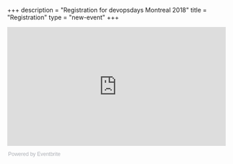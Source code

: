 +++
description = "Registration for devopsdays Montreal 2018"
title = "Registration"
type = "new-event"
+++
<div style="width:100%; text-align:left;"><iframe src="https://eventbrite.ca/tickets-external?eid=45899626017&ref=etckt" target="_blank" frameborder="0" height="275" width="100%" vspace="0" hspace="0" marginheight="5" marginwidth="5" scrolling="auto" allowtransparency="true"></iframe><div style="font-family:Helvetica, Arial; font-size:12px; padding:10px 0 5px; margin:2px; width:100%; text-align:left;" ><a class="powered-by-eb" style="color: #ADB0B6; text-decoration: none;" target="_blank" href="https://www.eventbrite.ca/">Powered by Eventbrite</a></div></div>